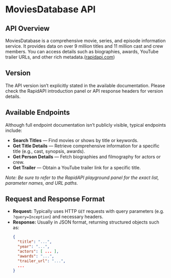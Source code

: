 # MoviesDatabase API

## API Overview
MoviesDatabase is a comprehensive movie, series, and episode information service. It provides data on over 9 million titles and 11 million cast and crew members. You can access details such as biographies, awards, YouTube trailer URLs, and other rich metadata.([rapidapi.com](https://rapidapi.com/SAdrian/api/moviesdatabase?utm_source=chatgpt.com))

## Version
The API version isn’t explicitly stated in the available documentation. Please check the RapidAPI introduction panel or API response headers for version details.

## Available Endpoints
Although full endpoint documentation isn’t publicly visible, typical endpoints include:
- **Search Titles** — Find movies or shows by title or keywords.
- **Get Title Details** — Retrieve comprehensive information for a specific title (e.g., cast, synopsis, awards).
- **Get Person Details** — Fetch biographies and filmography for actors or crew.
- **Get Trailer** — Obtain a YouTube trailer link for a specific title.

*Note: Be sure to refer to the RapidAPI playground panel for the exact list, parameter names, and URL paths.*

## Request and Response Format
- **Request:** Typically uses HTTP `GET` requests with query parameters (e.g. `?query=Inception`) and necessary headers.
- **Response:** Usually in JSON format, returning structured objects such as:
  ```json
  {
    "title": "...",
    "year": "...",
    "actors": [ ... ],
    "awards": "...",
    "trailer_url": "...",
    ...
  }
